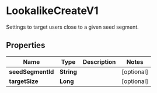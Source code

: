 

# LookalikeCreateV1

Settings to target users close to a given seed segment.

## Properties

Name | Type | Description | Notes
------------ | ------------- | ------------- | -------------
**seedSegmentId** | **String** |  |  [optional]
**targetSize** | **Long** |  |  [optional]



